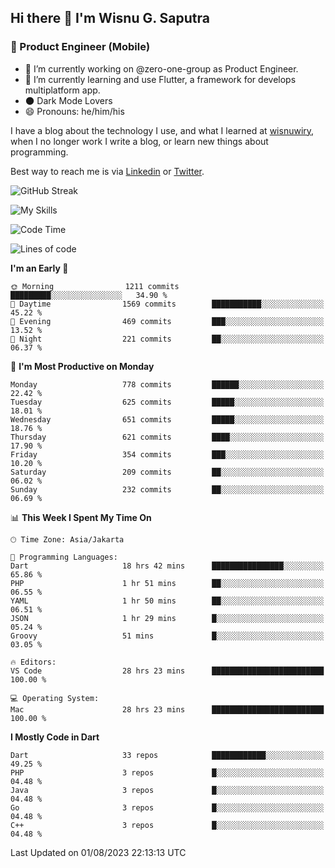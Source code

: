 ## Hi there 👋 I'm Wisnu G. Saputra

### :mobile_phone_off: Product Engineer (Mobile)

- 🔭 I’m currently working on @zero-one-group as Product Engineer.
- 🌱 I’m currently learning and use Flutter, a framework for develops multiplatform app.
- 🌑 Dark Mode Lovers
- 😄 Pronouns: he/him/his

I have a blog about the technology I use, and what I learned at [wisnuwiry](https://wisnuwiry.space/), when I no longer work I write a blog, or learn new things about programming.

Best way to reach me is via [Linkedin](https://www.linkedin.com/in/wisnu-saputra/) or [Twitter](https://twitter.com/wisnuwiry).

![GitHub Streak](https://streak-stats.demolab.com?user=wisnuwiry&theme=dark&hide_border=true)

![My Skills](https://skillicons.dev/icons?i=dart,flutter,kotlin,swift,go,js,css,neovim,git,linux&perline=5)

<!--START_SECTION:waka-->
![Code Time](http://img.shields.io/badge/Code%20Time-629%20hrs%2026%20mins-blue)

![Lines of code](https://img.shields.io/badge/From%20Hello%20World%20I%27ve%20Written-4.6%20million%20lines%20of%20code-blue)

**I'm an Early 🐤** 

```text
🌞 Morning                1211 commits        █████████░░░░░░░░░░░░░░░░   34.90 % 
🌆 Daytime                1569 commits        ███████████░░░░░░░░░░░░░░   45.22 % 
🌃 Evening                469 commits         ███░░░░░░░░░░░░░░░░░░░░░░   13.52 % 
🌙 Night                  221 commits         ██░░░░░░░░░░░░░░░░░░░░░░░   06.37 % 
```
📅 **I'm Most Productive on Monday** 

```text
Monday                   778 commits         ██████░░░░░░░░░░░░░░░░░░░   22.42 % 
Tuesday                  625 commits         █████░░░░░░░░░░░░░░░░░░░░   18.01 % 
Wednesday                651 commits         █████░░░░░░░░░░░░░░░░░░░░   18.76 % 
Thursday                 621 commits         ████░░░░░░░░░░░░░░░░░░░░░   17.90 % 
Friday                   354 commits         ███░░░░░░░░░░░░░░░░░░░░░░   10.20 % 
Saturday                 209 commits         ██░░░░░░░░░░░░░░░░░░░░░░░   06.02 % 
Sunday                   232 commits         ██░░░░░░░░░░░░░░░░░░░░░░░   06.69 % 
```


📊 **This Week I Spent My Time On** 

```text
🕑︎ Time Zone: Asia/Jakarta

💬 Programming Languages: 
Dart                     18 hrs 42 mins      ████████████████░░░░░░░░░   65.86 % 
PHP                      1 hr 51 mins        ██░░░░░░░░░░░░░░░░░░░░░░░   06.55 % 
YAML                     1 hr 50 mins        ██░░░░░░░░░░░░░░░░░░░░░░░   06.51 % 
JSON                     1 hr 29 mins        █░░░░░░░░░░░░░░░░░░░░░░░░   05.24 % 
Groovy                   51 mins             █░░░░░░░░░░░░░░░░░░░░░░░░   03.05 % 

🔥 Editors: 
VS Code                  28 hrs 23 mins      █████████████████████████   100.00 % 

💻 Operating System: 
Mac                      28 hrs 23 mins      █████████████████████████   100.00 % 
```

**I Mostly Code in Dart** 

```text
Dart                     33 repos            ████████████░░░░░░░░░░░░░   49.25 % 
PHP                      3 repos             █░░░░░░░░░░░░░░░░░░░░░░░░   04.48 % 
Java                     3 repos             █░░░░░░░░░░░░░░░░░░░░░░░░   04.48 % 
Go                       3 repos             █░░░░░░░░░░░░░░░░░░░░░░░░   04.48 % 
C++                      3 repos             █░░░░░░░░░░░░░░░░░░░░░░░░   04.48 % 
```




 Last Updated on 01/08/2023 22:13:13 UTC
<!--END_SECTION:waka-->
